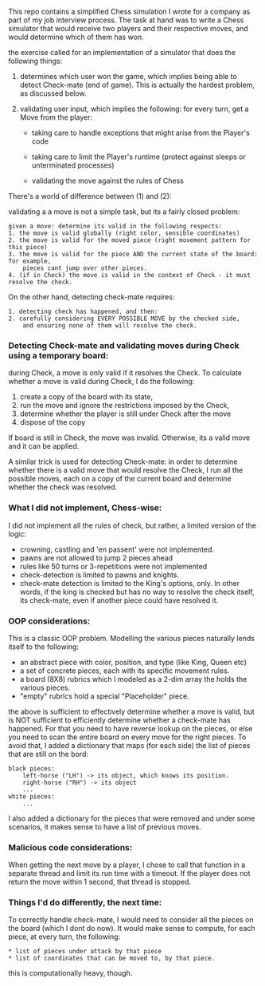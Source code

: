 This repo contains a simplified Chess simulation I wrote for a company as part of my job interview process. 
The task at hand was to write a Chess simulator that would receive two players and their respective moves,
and would determine which of them has won.


the exercise called for an implementation of a simulator that does the following things:
1. determines which user won the game, which implies being able to detect Check-mate (end of game). 
    This is actually the hardest problem, as discussed below.
    
2. validating user input, which implies the following:
    for every turn, get a Move from the player: 
    
    * taking care to handle exceptions that might arise from the Player's code
    
    * taking care to limit the Player's runtime (protect against sleeps or unterminated processes)
    
    * validating the move against the rules of Chess
    
There's a world of difference between (1) and (2):

validating a a move is not a simple task, but its a fairly closed problem: 

    given a move: determine its valid in the following respects:
    1. the move is valid globally (right color, sensible coordinates)
    2. the move is valid for the moved piece (right movement pattern for this piece)
    3. the move is valid for the piece AND the current state of the board: for example, 
        pieces cant jump over other pieces.
    4. (if in Check) the move is valid in the context of Check - it must resolve the check.
    
On the other hand, detecting check-mate requires:

    1. detecting check has happened, and then:
    2. carefully considering EVERY POSSIBLE MOVE by the checked side, 
        and ensuring none of them will resolve the check.
        
### Detecting Check-mate and validating moves during Check using a temporary board:
during Check, a move is only valid if it resolves the Check. To calculate whether a move is valid during Check,
I do the following:
1. create a copy of the board with its state,
2. run the move and ignore the restrictions imposed by the Check,
3. determine whether the player is still under Check after the move
4. dispose of the copy

If board is still in Check, the move was invalid. Otherwise, its a valid move and it can be applied.

A similar trick is used for detecting Check-mate: in order to determine whether there is a valid
move that would resolve the Check, I run all the possible moves, each on a copy of the current board
and determine whether the check was resolved.


### What I did not implement, Chess-wise:

I did not implement all the rules of check, but rather, a limited version of the logic:
* crowning, castling and 'en passent' were not implemented.
* pawns are not allowed to jump 2 pieces ahead
* rules like 50 turns or 3-repetitions were not implemented
* check-detection is limited to pawns and knights.
* check-mate detection is limited to the King's options, only. In other words, if the king is checked
but has no way to resolve the check itself, its check-mate, even if another piece could have resolved it.

### OOP considerations:
This is a classic OOP problem. Modelling the various pieces naturally lends itself to the following:
* an abstract piece with color, position, and type (like King, Queen etc)
* a set of concrete pieces, each with its specific movement rules.
* a board (8X8) rubrics which I modeled as a 2-dim array the holds the various pieces. 
* "empty" rubrics hold a special "Placeholder" piece.

the above is sufficient to effectively determine whether a move is valid, but is NOT sufficient to 
efficiently determine whether a check-mate has happened. For that you need to have reverse lookup on the pieces,
or else you need to scan the entire board on every move for the right pieces. To avoid that, 
I added a dictionary that maps (for each side) the list of pieces that are still on the bord:

    black pieces:
        left-horse ("LH") -> its object, which knows its position.
        right-horse ("RH") -> its object
        ...
    white pieces:
        ...
        
I also added a dictionary for the pieces that were removed and under some scenarios, it makes sense
to have a list of previous moves.

### Malicious code considerations:
When getting the next move by a player, I chose to call that function in a separate thread and limit its run time with
a timeout. If the player does not return the move within 1 second, that thread is stopped.  

### Things I'd do differently, the next time:
To correctly handle check-mate, I would need to consider all the pieces on the board (which I dont do now).
It would make sense to compute, for each piece, at every turn, the following: 
    
    * list of pieces under attack by that piece
    * list of coordinates that can be moved to, by that piece. 

this is computationally heavy, though. 
